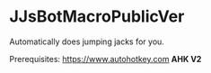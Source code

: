 # JJsBotMacroPublicVer
Automatically does jumping jacks for you.

Prerequisites:
https://www.autohotkey.com **AHK V2**

